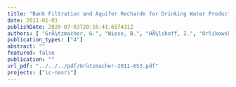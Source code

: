 ```yaml
---
title: "Bank Filtration and Aquifer Recharde for Drinking Water Production: Application, Efficiency and Perspectives - An Integration of NASRI outcomes and International Experiences"
date: 2011-01-01
publishDate: 2020-07-03T20:16:41.657431Z
authors: [ "GrÃ¼tzmacher, G.", "Wiese, B.", "HÃ¼lshoff, I.", "Orlikowski, D.", "Hoa, E.", "Moreau-Le Golvan, Y." ]
publication_types: ["4"]
abstract: ""
featured: false
publication: ""
url_pdf: "../../../pdf/Grützmacher-2011-653.pdf"
projects: ["ic-nasri"]
---
```


